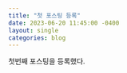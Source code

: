 ```yaml
---
title: "첫 포스팅 등록"
date: 2023-06-20 11:45:00 -0400
layout: single
categories: blog
---
```

첫번째 포스팅을 등록했다.

